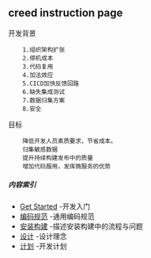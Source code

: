 ## creed instruction page
开发背景
```
    1.组织架构扩张
    2.停机成本
    3.代码复用
    4.加法效应
    5.CICD加快反馈回路
    6.缺失集成测试
    7.数据归集方案
    8.安全
```
目标
```
    降低开发人员素质要求，节省成本。
    归集敏感数据
    提升持续构建发布中的质量
    增加代码服用，发挥微服务的优势
```
##### 内容索引
* [Get Started](getstarted.md) -开发入门
* [编码规范](codeguide.md) -通用编码规范
* [安装构建](build.md) -描述安装构建中的流程与问题
* [设计](design.md) -设计理念
* [计划](plan.md) -开发计划
